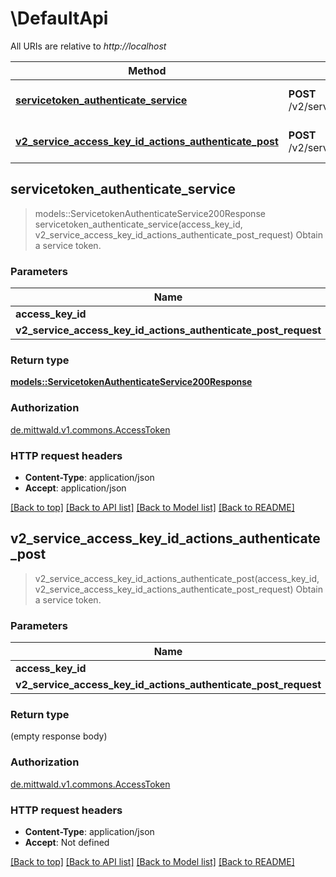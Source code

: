 # \DefaultApi

All URIs are relative to *http://localhost*

Method | HTTP request | Description
------------- | ------------- | -------------
[**servicetoken_authenticate_service**](DefaultApi.md#servicetoken_authenticate_service) | **POST** /v2/services/{accessKeyId}/actions/authenticate | Obtain a service token.
[**v2_service_access_key_id_actions_authenticate_post**](DefaultApi.md#v2_service_access_key_id_actions_authenticate_post) | **POST** /v2/service/{accessKeyId}/actions/authenticate | Obtain a service token.



## servicetoken_authenticate_service

> models::ServicetokenAuthenticateService200Response servicetoken_authenticate_service(access_key_id, v2_service_access_key_id_actions_authenticate_post_request)
Obtain a service token.

### Parameters


Name | Type | Description  | Required | Notes
------------- | ------------- | ------------- | ------------- | -------------
**access_key_id** | **String** |  | [required] |
**v2_service_access_key_id_actions_authenticate_post_request** | [**V2ServiceAccessKeyIdActionsAuthenticatePostRequest**](V2ServiceAccessKeyIdActionsAuthenticatePostRequest.md) |  | [required] |

### Return type

[**models::ServicetokenAuthenticateService200Response**](servicetoken_authenticate_service_200_response.md)

### Authorization

[de.mittwald.v1.commons.AccessToken](../README.md#de.mittwald.v1.commons.AccessToken)

### HTTP request headers

- **Content-Type**: application/json
- **Accept**: application/json

[[Back to top]](#) [[Back to API list]](../README.md#documentation-for-api-endpoints) [[Back to Model list]](../README.md#documentation-for-models) [[Back to README]](../README.md)


## v2_service_access_key_id_actions_authenticate_post

> v2_service_access_key_id_actions_authenticate_post(access_key_id, v2_service_access_key_id_actions_authenticate_post_request)
Obtain a service token.

### Parameters


Name | Type | Description  | Required | Notes
------------- | ------------- | ------------- | ------------- | -------------
**access_key_id** | **String** |  | [required] |
**v2_service_access_key_id_actions_authenticate_post_request** | [**V2ServiceAccessKeyIdActionsAuthenticatePostRequest**](V2ServiceAccessKeyIdActionsAuthenticatePostRequest.md) |  | [required] |

### Return type

 (empty response body)

### Authorization

[de.mittwald.v1.commons.AccessToken](../README.md#de.mittwald.v1.commons.AccessToken)

### HTTP request headers

- **Content-Type**: application/json
- **Accept**: Not defined

[[Back to top]](#) [[Back to API list]](../README.md#documentation-for-api-endpoints) [[Back to Model list]](../README.md#documentation-for-models) [[Back to README]](../README.md)

